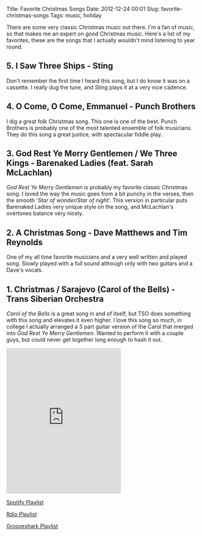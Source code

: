 Title: Favorite Christmas Songs
Date: 2012-12-24 00:01
Slug: favorite-christmas-songs
Tags: music, holiday

There are some very classic Christmas music out there.  I'm a fan of music, so that makes me an expert on good Christmas music.  Here's a list of my favorites, these are the songs that I actually wouldn't mind listening to year round.

## 5. I Saw Three Ships - Sting

Don't remember the first time I heard this song, but I do know it was on a cassette.  I really dug the tune, and Sting plays it at a very nice cadence.

## 4. O Come, O Come, Emmanuel - Punch Brothers

I dig a great folk Christmas song.  This one is one of the best.  Punch Brothers is probably one of the most talented ensemble of folk musicians.  They do this song a great justice, with spectacular fiddle play.

## 3. God Rest Ye Merry Gentlemen / We Three Kings - Barenaked Ladies (feat. Sarah McLachlan)

_God Rest Ye Merry Gentlemen_ is probably my favorite classic Christmas song.  I loved the way the music goes from a bit punchy in the verses, then the smooth '_Star of wonder/Star of night_'.  This version in particular puts Barenaked Ladies very unique style on the song, and McLachlan's overtones balance very nicely.

## 2. A Christmas Song - Dave Matthews and Tim Reynolds

One of my all time favorite musicians and a very well written and played song.  Slowly played with a full sound although only with two guitars and a Dave's vocals.

## 1. Christmas / Sarajevo (Carol of the Bells) - Trans Siberian Orchestra

_Carol of the Bells_ is a great song in and of itself, but TSO does something with this song and elevates it even higher.  I love this song so much, in college I actually arranged a 3 part guitar version of the Carol that merged into _God Rest Ye Merry Gentlemen_.  Wanted to perform it with a couple guys, but could never get together long enough to hash it out.

<iframe src="https://embed.spotify.com/?uri=spotify:user:1244599552:playlist:7pyNc8fFX5a9SddOEqYJom" width="300" height="380" frameborder="0" allowtransparency="true"></iframe>

[Spotify Playlist](http://open.spotify.com/user/1244599552/playlist/7pyNc8fFX5a9SddOEqYJom)

[Rdio Playlist](http://rd.io/x/QPvnL15lfQ)

[Grooveshark Playlist](http://grooveshark.com/playlist/Favorite+Christmas+Music/81043757)
